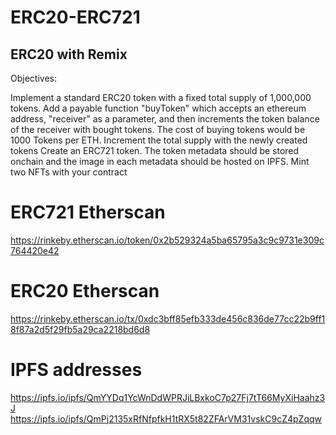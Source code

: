 # ERC20-ERC721
## ERC20 with Remix

Objectives:

Implement a standard ERC20 token with a fixed total supply of 1,000,000 tokens. Add a payable function "buyToken" which accepts an ethereum address, "receiver" as a parameter, and then increments the token balance of the receiver with bought tokens.  The cost of buying tokens would be 1000 Tokens per ETH. Increment the total supply with the newly created tokens
Create an ERC721 token. The token metadata should be stored onchain and the image in each metadata should be hosted on IPFS. Mint two NFTs with your contract

# ERC721 Etherscan 
https://rinkeby.etherscan.io/token/0x2b529324a5ba65795a3c9c9731e309c764420e42

# ERC20 Etherscan 
https://rinkeby.etherscan.io/tx/0xdc3bff85efb333de456c836de77cc22b9ff18f87a2d5f29fb5a29ca2218bd6d8

# IPFS addresses 
https://ipfs.io/ipfs/QmYYDq1YcWnDdWPRJiLBxkoC7p27Fj7tT66MyXiHaahz3J
https://ipfs.io/ipfs/QmPj2135xRfNfpfkH1tRX5t82ZFArVM31vskC9cZ4pZqqw



